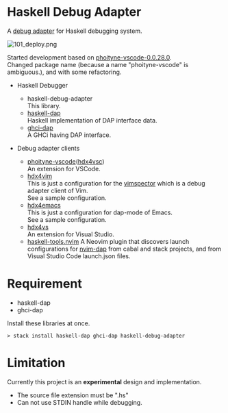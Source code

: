 
# Haskell Debug Adapter

A [debug adapter](https://microsoft.github.io/debug-adapter-protocol/) for Haskell debugging system.

![101_deploy.png](https://raw.githubusercontent.com/phoityne/haskell-debug-adapter/master/docs/design/101_deploy.png)

Started development based on [phoityne-vscode-0.0.28.0](https://hackage.haskell.org/package/phoityne-vscode).  
Changed package name (because a name "phoityne-vscode" is ambiguous.), and with some refactoring.

* Haskell Debugger
  * haskell-debug-adapter  
    This library.
  * [haskell-dap](https://github.com/phoityne/haskell-dap)  
    Haskell implementation of DAP interface data.
  * [ghci-dap](https://github.com/phoityne/ghci-dap)  
    A GHCi having DAP interface.

* Debug adapter clients
  * [phoityne-vscode](https://marketplace.visualstudio.com/items?itemName=phoityne.phoityne-vscode)([hdx4vsc](https://github.com/phoityne/hdx4vsc))  
    An extension for VSCode.
  * [hdx4vim](https://github.com/phoityne/hdx4vim)  
    This is just a configuration for the [vimspector](https://github.com/puremourning/vimspector) which is a debug adapter client of Vim.   
  See a sample configuration.
  * [hdx4emacs](https://github.com/phoityne/hdx4emacs)  
    This is just a configuration for dap-mode of Emacs.  
    See a sample configuration.
  * [hdx4vs](https://github.com/phoityne/hdx4vs)  
    An extension for Visual Studio.
  * [haskell-tools.nvim](https://github.com/mrcjkb/haskell-tools.nvim)
    A Neovim plugin that discovers launch configurations for [nvim-dap](https://github.com/mfussenegger/nvim-dap)
    from cabal and stack projects, and from Visual Studio Code launch.json files.

# Requirement
  - haskell-dap
  - ghci-dap

Install these libraries at once.

```
> stack install haskell-dap ghci-dap haskell-debug-adapter
```


# Limitation
Currently this project is an __experimental__ design and implementation.

* The source file extension must be ".hs"
* Can not use STDIN handle while debugging. 


